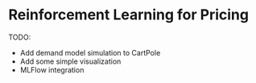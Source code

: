 # Reinforcement Learning for Pricing

TODO:
* Add demand model simulation to CartPole
* Add some simple visualization
* MLFlow integration
